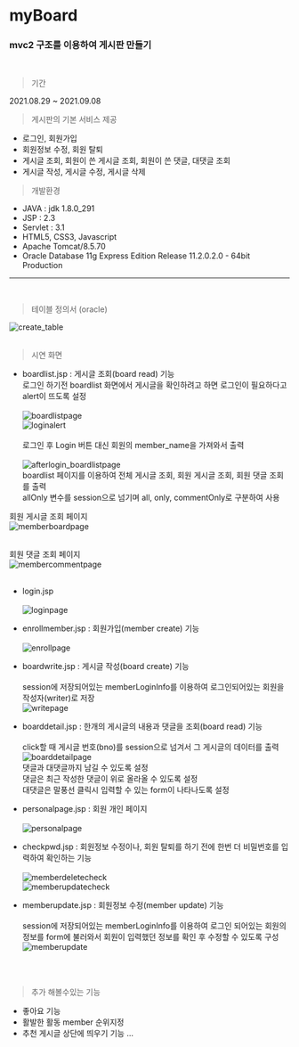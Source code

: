 # myBoard
### mvc2 구조를 이용하여 게시판 만들기
<br>

>기간<br>

2021.08.29 ~ 2021.09.08

>게시판의 기본 서비스 제공
- 로그인, 회원가입
- 회원정보 수정, 회원 탈퇴
- 게시글 조회, 회원이 쓴 게시글 조회, 회원이 쓴 댓글, 대댓글 조회
- 게시글 작성, 게시글 수정, 게시글 삭제

>개발환경
- JAVA : jdk 1.8.0_291
- JSP : 2.3
- Servlet : 3.1
- HTML5, CSS3, Javascript
- Apache Tomcat/8.5.70
- Oracle Database 11g Express Edition Release 11.2.0.2.0 - 64bit Production

<hr><br>

>테이블 정의서 (oracle)

![create_table](https://user-images.githubusercontent.com/61831933/132464405-c5faf8d7-1896-46da-b8e8-c4800ce93097.JPG)
<br><br>
>시연 화면<br>
- boardlist.jsp : 게시글 조회(board read) 기능 <br>
로그인 하기전 boardlist 화면에서 게시글을 확인하려고 하면 로그인이 필요하다고 alert이 뜨도록 설정<br><br>
![boardlistpage](https://user-images.githubusercontent.com/61831933/132466031-8243830f-cbc1-4251-a22e-1bac294a13da.JPG)<br>
![loginalert](https://user-images.githubusercontent.com/61831933/132466039-3e492f77-1de4-4a5d-9849-9f9eeec8c127.JPG)<br><br>
로그인 후 Login 버튼 대신 회원의 member_name을 가져와서 출력 <br><br>
![afterlogin_boardlistpage](https://user-images.githubusercontent.com/61831933/132466050-e60d0178-75d5-4c3c-8bd5-b86694e7198b.JPG)<br>
boardlist 페이지를 이용하여 전체 게시글 조회, 회원 게시글 조회, 회원 댓글 조회를 출력<br>
allOnly 변수를 session으로 넘기며 all, only, commentOnly로 구분하여 사용<br>

회원 게시글 조회 페이지 <br>
![memberboardpage](https://user-images.githubusercontent.com/61831933/132469743-ba923c54-cff6-4d34-8c34-06a49972041c.JPG)<br><br>

회원 댓글 조회 페이지 <br>
![membercommentpage](https://user-images.githubusercontent.com/61831933/132469758-dd3c4ed2-15f6-4986-9c97-d1c323a8a8e6.JPG)<br><br>




- login.jsp<br><br>
![loginpage](https://user-images.githubusercontent.com/61831933/132466053-4cc263a2-d293-4909-bef4-9d372b178322.JPG)<br>

- enrollmember.jsp : 회원가입(member create) 기능 <br><br>
![enrollpage](https://user-images.githubusercontent.com/61831933/132466083-ba8b8525-6089-49d3-9590-138f5c7d2d30.JPG)<br>

- boardwrite.jsp : 게시글 작성(board create) 기능 <br><br>
session에 저장되어있는 memberLoginInfo를 이용하여 로그인되어있는 회원을 작성자(writer)로 저장<br>
![writepage](https://user-images.githubusercontent.com/61831933/132467780-03e451e0-74e9-4ed1-89c7-1195b6e408e6.JPG)<br>

- boarddetail.jsp : 한개의 게시글의 내용과 댓글을 조회(board read) 기능<br><br>
click할 때 게시글 번호(bno)를 session으로 넘겨서 그 게시글의 데이터를 출력
![boarddetailpage](https://user-images.githubusercontent.com/61831933/132467812-01a17b97-bf0e-41af-9214-618f0722e9eb.JPG)<br>
댓글과 대댓글까지 남길 수 있도록 설정<br>
댓글은 최근 작성한 댓글이 위로 올라올 수 있도록 설정<br>
대댓글은 말풍선 클릭시 입력할 수 있는 form이 나타나도록 설정<br>

- personalpage.jsp : 회원 개인 페이지 <br><br>
![personalpage](https://user-images.githubusercontent.com/61831933/132467835-bbf81071-708d-4306-b618-4891d8f3e2eb.JPG)<br>

- checkpwd.jsp : 회원정보 수정이나, 회원 탈퇴를 하기 전에 한번 더 비밀번호를 입력하여 확인하는 기능<br><br>
![memberdeletecheck](https://user-images.githubusercontent.com/61831933/132468970-3f663a05-1d83-49f1-839a-4b9b30422aca.JPG)<br>
![memberupdatecheck](https://user-images.githubusercontent.com/61831933/132468978-a6e69011-a580-49ad-a37b-9cd127d761c3.JPG)<br>

- memberupdate.jsp : 회원정보 수정(member update) 기능 <br><br>
session에 저장되어있는 memberLoginInfo를 이용하여 로그인 되어있는 회원의 정보를 form에 불러와서 회원이 입력했던 정보를 확인 후 수정할 수 있도록 구성<br>
![memberupdate](https://user-images.githubusercontent.com/61831933/132469088-41d87c0e-3fb6-4421-a5e7-319421101169.JPG)<br>

<br><br>
>추가 해볼수있는 기능
- 좋아요 기능
- 활발한 활동 member 순위지정
- 추천 게시글 상단에 띄우기 기능
...

